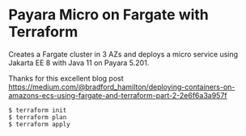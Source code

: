# Payara Micro on Fargate with Terraform

Creates a Fargate cluster in 3 AZs and deploys a micro service using Jakarta EE 8 with Java 11 on Payara 5.201.

Thanks for this excellent blog post https://medium.com/@bradford_hamilton/deploying-containers-on-amazons-ecs-using-fargate-and-terraform-part-2-2e6f6a3a957f

```
$ terraform init
$ terraform plan
$ terraform apply
```
